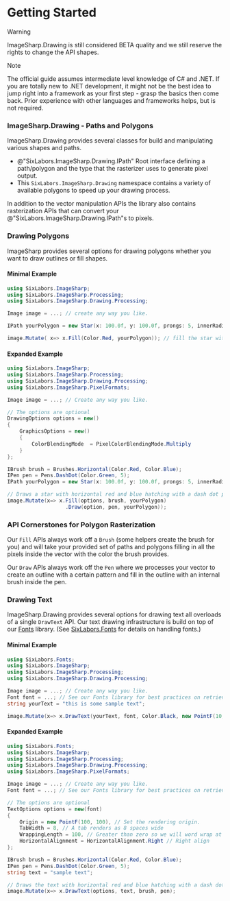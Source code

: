 # Getting Started

>[!WARNING]
>ImageSharp.Drawing is still considered BETA quality and we still reserve the rights to change the API shapes.

>[!NOTE]
>The official guide assumes intermediate level knowledge of C# and .NET. If you are totally new to .NET development, it might not be the best idea to jump right into a framework as your first step - grasp the basics then come back. Prior experience with other languages and frameworks helps, but is not required.

### ImageSharp.Drawing - Paths and Polygons

ImageSharp.Drawing provides several classes for build and manipulating various shapes and paths.

- @"SixLabors.ImageSharp.Drawing.IPath" Root interface defining a path/polygon and the type that the rasterizer uses to generate pixel output.
- This `SixLabors.ImageSharp.Drawing` namespace contains a variety of available polygons to speed up your drawing process.

In addition to the vector manipulation APIs the library also contains rasterization APIs that can convert your @"SixLabors.ImageSharp.Drawing.IPath"s to pixels.

### Drawing Polygons

ImageSharp provides several options for drawing polygons whether you want to draw outlines or fill shapes.

#### Minimal Example

```c#
using SixLabors.ImageSharp;
using SixLabors.ImageSharp.Processing;
using SixLabors.ImageSharp.Drawing.Processing;

Image image = ...; // create any way you like.

IPath yourPolygon = new Star(x: 100.0f, y: 100.0f, prongs: 5, innerRadii: 20.0f, outerRadii:30.0f);

image.Mutate( x=> x.Fill(Color.Red, yourPolygon)); // fill the star with red

```

#### Expanded Example

```c#
using SixLabors.ImageSharp;
using SixLabors.ImageSharp.Processing;
using SixLabors.ImageSharp.Drawing.Processing;
using SixLabors.ImageSharp.PixelFormats;

Image image = ...; // Create any way you like.

// The options are optional
DrawingOptions options = new()
{
    GraphicsOptions = new()
    {
        ColorBlendingMode  = PixelColorBlendingMode.Multiply
    }
};

IBrush brush = Brushes.Horizontal(Color.Red, Color.Blue);
IPen pen = Pens.DashDot(Color.Green, 5);
IPath yourPolygon = new Star(x: 100.0f, y: 100.0f, prongs: 5, innerRadii: 20.0f, outerRadii:30.0f);

// Draws a star with horizontal red and blue hatching with a dash dot pattern outline.
image.Mutate(x=> x.Fill(options, brush, yourPolygon)
                   .Draw(option, pen, yourPolygon));
```

### API Cornerstones for Polygon Rasterization
Our `Fill` APIs always work off a `Brush` (some helpers create the brush for you) and will take your provided set of paths and polygons filling in all the pixels inside the vector with the color the brush provides.

Our `Draw` APIs always work off the `Pen` where we processes your vector to create an outline with a certain pattern and fill in the outline with an internal brush inside the pen.


### Drawing Text

ImageSharp.Drawing provides several options for drawing text all overloads of a single `DrawText` API. Our text drawing infrastructure is build on top of our [Fonts](../fonts/index.md) library. (See [SixLabors.Fonts](../fonts/index.md) for details on handling fonts.)

#### Minimal Example

```c#
using SixLabors.Fonts;
using SixLabors.ImageSharp;
using SixLabors.ImageSharp.Processing;
using SixLabors.ImageSharp.Drawing.Processing;

Image image = ...; // Create any way you like.
Font font = ...; // See our Fonts library for best practices on retrieving one of these.
string yourText = "this is some sample text";

image.Mutate(x=> x.DrawText(yourText, font, Color.Black, new PointF(10, 10)));
```

#### Expanded Example

```c#
using SixLabors.Fonts;
using SixLabors.ImageSharp;
using SixLabors.ImageSharp.Processing;
using SixLabors.ImageSharp.Drawing.Processing;
using SixLabors.ImageSharp.PixelFormats;

Image image = ...; // Create any way you like.
Font font = ...; // See our Fonts library for best practices on retrieving one of these.

// The options are optional
TextOptions options = new(font)
{
    Origin = new PointF(100, 100), // Set the rendering origin.
    TabWidth = 8, // A tab renders as 8 spaces wide
    WrappingLength = 100, // Greater than zero so we will word wrap at 100 pixels wide
    HorizontalAlignment = HorizontalAlignment.Right // Right align
};

IBrush brush = Brushes.Horizontal(Color.Red, Color.Blue);
IPen pen = Pens.DashDot(Color.Green, 5);
string text = "sample text";

// Draws the text with horizontal red and blue hatching with a dash dot pattern outline.
image.Mutate(x=> x.DrawText(options, text, brush, pen);
```
